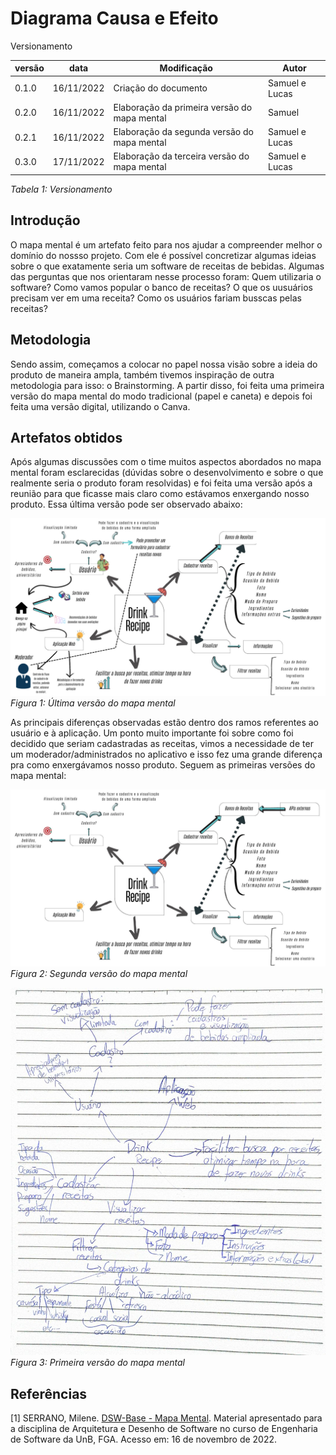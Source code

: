# Diagrama Causa e Efeito

Versionamento

versão | data | Modificação | Autor
-------|------|-------------|------
0.1.0 | 16/11/2022 | Criação do documento | Samuel e Lucas
0.2.0 | 16/11/2022 | Elaboração da primeira versão do mapa mental | Samuel
0.2.1 | 16/11/2022 | Elaboração da segunda versão do mapa mental | Samuel e Lucas
0.3.0 | 17/11/2022 | Elaboração da terceira versão do mapa mental | Samuel e Lucas

*Tabela 1: Versionamento*

## Introdução

O mapa mental é um artefato feito para nos ajudar a compreender melhor o domínio do nossso projeto. Com ele é possível concretizar algumas ideias sobre o que exatamente seria um software de receitas de bebidas. Algumas das perguntas que nos orientaram nesse processo foram: Quem utilizaria o software? Como vamos popular o banco de receitas? O que os uusuários precisam ver em uma receita? Como os usuários fariam busscas pelas receitas?

## Metodologia

Sendo assim, começamos a colocar no papel nossa visão sobre a ideia do produto de maneira ampla, também tivemos inspiração de outra metodologia para isso: o Brainstorming. A partir disso, foi feita uma primeira versão do mapa mental do modo tradicional (papel e caneta) e depois foi feita uma versão digital, utilizando o Canva. 

## Artefatos obtidos

Após algumas discussões com o time muitos aspectos abordados no mapa mental foram esclarecidas (dúvidas sobre o desenvolvimento e sobre o que realmente seria o produto foram resolvidas) e foi feita uma versão após a reunião para que ficasse mais claro como estávamos enxergando nosso produto. Essa última versão pode ser observado abaixo: 

![Mapa Mental](./assets/MapaMental/mapa_mental_v02.png)
*Figura 1: Última versão do mapa mental*

As principais diferenças observadas estão dentro dos ramos referentes ao usuário e à aplicação. Um ponto muito importante foi sobre como foi decidido que seriam cadastradas as receitas, vimos a necessidade de ter um moderador/administrados no aplicativo e isso fez uma grande diferença pra como enxergávamos nosso produto. Seguem as primeiras versões do mapa mental:

![Segunda versão do Mapa Mental](./assets/MapaMental/mapa_mental_v01.jpg)
*Figura 2: Segunda versão do mapa mental*

![Primeira versão do Mapa Mental](./assets/MapaMental/mapa_mental_v00.jpeg)
*Figura 3: Primeira versão do mapa mental*

## Referências

[1] SERRANO, Milene. [DSW-Base - Mapa Mental](https://unbbr-my.sharepoint.com/personal/mileneserrano_unb_br/_layouts/15/stream.aspx?id=%2Fpersonal%2Fmileneserrano_unb_br%2FDocuments%2FArqDSW%20-%20VídeosOriginais%2F02e%20-%20VideoAula%20-%20DSW-Base%20-%20MapaMental%2Emp4&ga=1). Material apresentado para a disciplina de Arquitetura e Desenho de Software no curso de Engenharia de Software da UnB, FGA. Acesso em: 16 de novembro de 2022.
